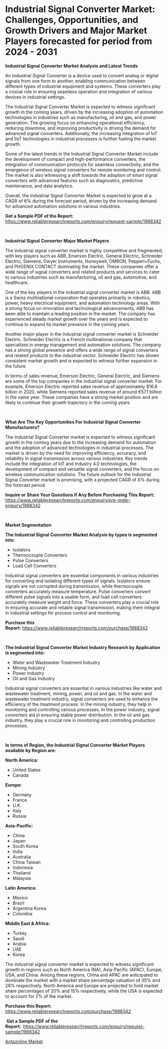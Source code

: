 <p><h1>Industrial Signal Converter Market: Challenges, Opportunities, and Growth Drivers and Major Market Players forecasted for period from 2024 - 2031</h1></p><p><strong>Industrial Signal Converter Market Analysis and Latest Trends</strong></p>
<p><p>An Industrial Signal Converter is a device used to convert analog or digital signals from one form to another, enabling communication between different types of industrial equipment and systems. These converters play a crucial role in ensuring seamless operation and integration of various devices in industrial settings.</p><p>The Industrial Signal Converter Market is expected to witness significant growth in the coming years, driven by the increasing adoption of automation technologies in industries such as manufacturing, oil and gas, and power generation. The growing focus on enhancing operational efficiency, reducing downtime, and improving productivity is driving the demand for advanced signal converters. Additionally, the increasing integration of IoT and IIoT technologies in industrial processes is further fueling the market growth.</p><p>Some of the latest trends in the Industrial Signal Converter Market include the development of compact and high-performance converters, the integration of communication protocols for seamless connectivity, and the emergence of wireless signal converters for remote monitoring and control. The market is also witnessing a shift towards the adoption of smart signal converters with advanced features such as diagnostics, predictive maintenance, and data analytics.</p><p>Overall, the Industrial Signal Converter Market is expected to grow at a CAGR of 6% during the forecast period, driven by the increasing demand for advanced automation solutions in various industries.</p></p>
<p><strong>Get a Sample PDF of the Report:&nbsp;</strong> <a href="https://www.reliableresearchreports.com/enquiry/request-sample/1988342">https://www.reliableresearchreports.com/enquiry/request-sample/1988342</a></p>
<p>&nbsp;</p>
<p><strong>Industrial Signal Converter Major Market Players</strong></p>
<p><p>The industrial signal converter market is highly competitive and fragmented, with key players such as ABB, Emerson Electric, General Electric, Schneider Electric, Siemens, Dwyer Instruments, Honeywell, OMRON, Pepperl+Fuchs, and PHOENIX CONTACT dominating the market. These companies offer a wide range of signal converters and related products and services to cater to various industries such as manufacturing, oil and gas, automotive, and healthcare.</p><p>One of the key players in the industrial signal converter market is ABB. ABB is a Swiss multinational corporation that operates primarily in robotics, power, heavy electrical equipment, and automation technology areas. With a strong focus on innovation and technological advancements, ABB has been able to maintain a leading position in the market. The company has experienced steady market growth over the years and is expected to continue to expand its market presence in the coming years.</p><p>Another major player in the industrial signal converter market is Schneider Electric. Schneider Electric is a French multinational company that specializes in energy management and automation solutions. The company has a strong global presence and offers a wide range of signal converters and related products to the industrial sector. Schneider Electric has shown consistent market growth and is expected to witness further expansion in the future.</p><p>In terms of sales revenue, Emerson Electric, General Electric, and Siemens are some of the top companies in the industrial signal converter market. For example, Emerson Electric reported sales revenue of approximately $16.8 billion in 2020, while Siemens reported sales revenue of around €57.1 billion in the same year. These companies have a strong market position and are likely to continue their growth trajectory in the coming years.</p></p>
<p>&nbsp;</p>
<p><strong>What Are The Key Opportunities For Industrial Signal Converter Manufacturers?</strong></p>
<p><p>The Industrial Signal Converter market is expected to witness significant growth in the coming years due to the increasing demand for automation and the adoption of advanced technologies in industrial processes. The market is driven by the need for improving efficiency, accuracy, and reliability in signal transmission across various industries. Key trends include the integration of IoT and Industry 4.0 technologies, the development of compact and versatile signal converters, and the focus on wireless communication solutions. The future outlook for the Industrial Signal Converter market is promising, with a projected CAGR of X% during the forecast period.</p></p>
<p><strong>Inquire or Share Your Questions If Any Before Purchasing This Report:</strong> <a href="https://www.reliableresearchreports.com/enquiry/pre-order-enquiry/1988342">https://www.reliableresearchreports.com/enquiry/pre-order-enquiry/1988342</a></p>
<p>&nbsp;</p>
<p><strong>Market Segmentation</strong></p>
<p><strong>The Industrial Signal Converter Market Analysis by types is segmented into:</strong></p>
<p><ul><li>Isolators</li><li>Thermocouple Converters</li><li>Pulse Converters</li><li>Load Cell Converters</li></ul></p>
<p><p>Industrial signal converters are essential components in various industries for converting and isolating different types of signals. Isolators ensure signals are not corrupted during transmission, while thermocouple converters accurately measure temperature. Pulse converters convert different pulse signals into a usable form, and load cell converters accurately measure weight and force. These converters play a crucial role in ensuring accurate and reliable signal transmission, making them integral in industrial settings for process control and monitoring.</p></p>
<p><strong>Purchase this Report:&nbsp;</strong><a href="https://www.reliableresearchreports.com/purchase/1988342">https://www.reliableresearchreports.com/purchase/1988342</a></p>
<p>&nbsp;</p>
<p><strong>The Industrial Signal Converter Market Industry Research by Application is segmented into:</strong></p>
<p><ul><li>Water and Wastewater Treatment Industry</li><li>Mining Industry</li><li>Power Industry</li><li>Oil and Gas Industry</li></ul></p>
<p><p>Industrial signal converters are essential in various industries like water and wastewater treatment, mining, power, and oil and gas. In the water and wastewater treatment industry, signal converters are used to enhance the efficiency of the treatment process. In the mining industry, they help in monitoring and controlling various processes. In the power industry, signal converters aid in ensuring stable power distribution. In the oil and gas industry, they play a crucial role in monitoring and controlling production processes.</p></p>
<p>&nbsp;</p>
<p><strong>In terms of Region, the Industrial Signal Converter Market Players available by Region are:</strong></p>
<p>
    <p> <strong> North America: </strong>
        <ul>
            <li>United States</li>
            <li>Canada</li>
        </ul>
        </p> 
    <p> <strong> Europe: </strong>
        <ul>
            <li>Germany</li>
            <li>France</li>
            <li>U.K.</li>
            <li>Italy</li>
            <li>Russia</li>
        </ul>
        </p> 
    <p> <strong> Asia-Pacific: </strong>
        <ul>
            <li>China</li>
            <li>Japan</li>
            <li>South Korea</li>
            <li>India</li>
            <li>Australia</li>
            <li>China Taiwan</li>
            <li>Indonesia</li>
            <li>Thailand</li>
            <li>Malaysia</li>
        </ul>
        </p> 
    <p> <strong> Latin America: </strong>
        <ul>
            <li>Mexico</li>
            <li>Brazil</li>
            <li>Argentina Korea</li>
            <li>Colombia</li>
        </ul>
        </p> 
    <p> <strong> Middle East & Africa: </strong>
        <ul>
            <li>Turkey</li>
            <li>Saudi</li>
            <li>Arabia</li>
            <li>UAE</li>
            <li>Korea</li>
        </ul>
    </p>
    </p>
<p><p>The industrial signal converter market is expected to witness significant growth in regions such as North America (NA), Asia-Pacific (APAC), Europe, USA, and China. Among these regions, China and APAC are anticipated to dominate the market with a market share percentage valuation of 35% and 28% respectively. North America and Europe are projected to hold market share percentages of 20% and 15% respectively, while the USA is expected to account for 2% of the market.</p></p>
<p><strong>Purchase this Report: </strong><a href="https://www.reliableresearchreports.com/purchase/1988342">https://www.reliableresearchreports.com/purchase/1988342</a></p>
<p>&nbsp;<strong>Get a Sample PDF of the Report:&nbsp;&nbsp;</strong><a href="https://www.reliableresearchreports.com/enquiry/request-sample/1988342">https://www.reliableresearchreports.com/enquiry/request-sample/1988342</a></p>
<p><strong></strong></p>
<p><p><a href="https://nifty-kite-d51.notion.site/Antazoline-Market-Size-and-Examines-its-Market-Scope-with-a-Primary-Focus-on-Growth-Opportunities--ff97a33bafbe4d31a33a50cc16d25be5">Antazoline Market</a></p></p>